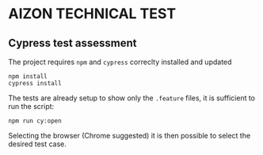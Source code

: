 # AIZON TECHNICAL TEST
## Cypress test assessment


The project requires `npm` and `cypress` correclty installed and updated

```
npm install
cypress install
```

The tests are already setup to show only the `.feature` files, it is sufficient to run the script:

```
npm run cy:open
```

Selecting the browser (Chrome suggested) it is then possible to select the desired test case.
